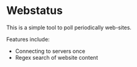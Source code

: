 # Webstatus

This is a simple tool to poll periodically web-sites.

Features include:
- Connecting to servers once
- Regex search of website content

